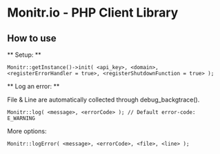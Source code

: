 Monitr.io - PHP Client Library
===


How to use
---


** Setup: **

    Monitr::getInstance()->init( <api_key>, <domain>, <registerErrorHandler = true>, <registerShutdownFunction = true> );


** Log an error: **


File & Line are automatically collected through debug_backgtrace().

    Monitr::log( <message>, <errorCode> ); // Default error-code: E_WARNING



More options:

    Monitr::logError( <message>, <errorCode>, <file>, <line> );

